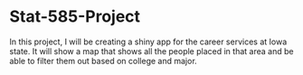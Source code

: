 Stat-585-Project
================

In this project, I will be creating a shiny app for the career services at Iowa state. It will show a map that shows all the people placed in that area and be able to filter them out based on college and major.
